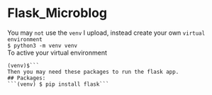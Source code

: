 # Flask_Microblog
You may `not` use the `venv` I upload, instead create your own `virtual environment`        
    ```$ python3 -m venv venv```                    
        To active your virtual environment      
```$ source venv/bin/activate   
(venv)$```
Then you may need these packages to run the flask app.
## Packages:
```(venv) $ pip install flask```
